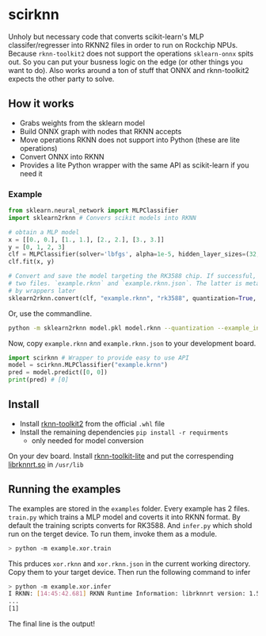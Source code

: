 # scirknn

Unholy but necessary code that converts scikit-learn's MLP classifer/regresser into RKNN2 files in order to run on Rockchip NPUs. Because `rknn-toolkit2` does not support the operations `sklearn-onnx` spits out. So you can put your busness logic on the edge (or other things you want to do). Also works around a ton of stuff that ONNX and rknn-toolkit2 expects the other party to solve.

## How it works

* Grabs weights from the sklearn model
* Build ONNX graph with nodes that RKNN accepts
* Move operations RKNN does not support into Python (these are lite operations)
* Convert ONNX into RKNN
* Provides a lite Python wrapper with the same API as scikit-learn if you need it

### Example

```python
from sklearn.neural_network import MLPClassifier
import sklearn2rknn # Convers scikit models into RKNN 

# obtain a MLP model 
x = [[0., 0.], [1., 1.], [2., 2.], [3., 3.]]
y = [0, 1, 2, 3]
clf = MLPClassifier(solver='lbfgs', alpha=1e-5, hidden_layer_sizes=(32, 32), random_state=1)
clf.fit(x, y)

# Convert and save the model targeting the RK3588 chip. If successful, this step produces
# two files. `example.rknn` and `example.rknn.json`. The latter is metadata that is used
# by wrappers later
sklearn2rknn.convert(clf, "example.rknn", "rk3588", quantization=True, example_input=x)

```
Or, use the commandline.

```bash
python -m sklearn2rknn model.pkl model.rknn --quantization --example_input /path/to/data.npy

```

Now, copy `example.rknn` and `example.rknn.json` to your development board.

```python
import scirknn # Wrapper to provide easy to use API
model = scirknn.MLPClassifier("example.krnn")
pred = model.predict([0, 0])
print(pred) # [0]
```

## Install

* Install [rknn-toolkit2][rknn-toolkit-whl] from the official `.whl` file
* Install the remaining dependencies `pip install -r requirments`
  * only needed for model conversion

[rknn-toolkit-whl]: https://github.com/rockchip-linux/rknn-toolkit2/tree/master/packages

On your dev board. Install [rknn-toolkit-lite][rknn-tookit-lite-whl] and put the correspending [librknnrt.so][rknnrt] in `/usr/lib`

[rknn-tookit-lite-whl]: https://github.com/rockchip-linux/rknn-toolkit2/tree/master/rknn_toolkit_lite2/packages
[rknnrt]: https://github.com/rockchip-linux/rknpu2/tree/master/runtime


## Running the examples

The examples are stored in the `examples` folder. Every example has 2 files. `train.py` which trains a MLP model and coverts it into RKNN format. By default the training scripts converts for RK3588. And `infer.py` which shold run on the terget device. To run them, invoke them as a module.

```bash
> python -m example.xor.train
```

This prduces `xor.rknn` and `xor.rknn.json` in the current working directory. Copy them to your target device. Then run the following command to infer

```bash
> python -m example.xor.infer
I RKNN: [14:45:42.681] RKNN Runtime Information: librknnrt version: 1.5.0 (e6fe0c678@2023-05-25T08:09:20)
...
[1]
```
The final line is the output!
